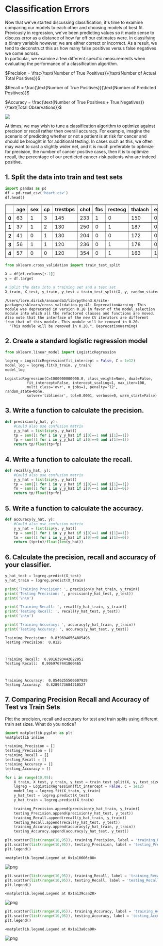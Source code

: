 
# Classification Errors

Now that we've started discussing classification, it's time to examine comparing our models to each other and choosing models of best fit. Previously in regression, we've been predicting values so it made sense to discuss error as a distance of how far off our estimates were. In classifying a binary variable however, we are either correct or incorrect. As a result, we tend to deconstruct this as how many false positives versus false negatives we come across.  
In particular, we examine a few different specific measurements when evaluating the performance of a classification algorithm.  
  
$Precision = \frac{\text{Number of True Positives}}{\text{Number of Actual Total Positives}}$    
  

$Recall = \frac{\text{Number of True Positives}}{\text{Number of Predicted Positives}}$  
  
$Accuracy = \frac{\text{Number of True Positives + True Negatives}}{\text{Total Observations}}$

![](./images/Precisionrecall.png)

At times, we may wish to tune a classification algorithm to optimize against precison or recall rather then overall accuracy. For example, imagine the scenario of predicting whether or not a patient is at risk for cancer and should be brought in for additional testing. In cases such as this, we often may want to cast a slightly wider net, and it is much preferable to optimize for precision, the number of cancer positive cases, then it is to optimize recall, the percentage of our predicted cancer-risk patients who are indeed positive.

## 1. Split the data into train and test sets


```python
import pandas as pd
df = pd.read_csv('heart.csv')
df.head()
```




<div>
<style scoped>
    .dataframe tbody tr th:only-of-type {
        vertical-align: middle;
    }

    .dataframe tbody tr th {
        vertical-align: top;
    }

    .dataframe thead th {
        text-align: right;
    }
</style>
<table border="1" class="dataframe">
  <thead>
    <tr style="text-align: right;">
      <th></th>
      <th>age</th>
      <th>sex</th>
      <th>cp</th>
      <th>trestbps</th>
      <th>chol</th>
      <th>fbs</th>
      <th>restecg</th>
      <th>thalach</th>
      <th>exang</th>
      <th>oldpeak</th>
      <th>slope</th>
      <th>ca</th>
      <th>thal</th>
      <th>target</th>
    </tr>
  </thead>
  <tbody>
    <tr>
      <th>0</th>
      <td>63</td>
      <td>1</td>
      <td>3</td>
      <td>145</td>
      <td>233</td>
      <td>1</td>
      <td>0</td>
      <td>150</td>
      <td>0</td>
      <td>2.3</td>
      <td>0</td>
      <td>0</td>
      <td>1</td>
      <td>1</td>
    </tr>
    <tr>
      <th>1</th>
      <td>37</td>
      <td>1</td>
      <td>2</td>
      <td>130</td>
      <td>250</td>
      <td>0</td>
      <td>1</td>
      <td>187</td>
      <td>0</td>
      <td>3.5</td>
      <td>0</td>
      <td>0</td>
      <td>2</td>
      <td>1</td>
    </tr>
    <tr>
      <th>2</th>
      <td>41</td>
      <td>0</td>
      <td>1</td>
      <td>130</td>
      <td>204</td>
      <td>0</td>
      <td>0</td>
      <td>172</td>
      <td>0</td>
      <td>1.4</td>
      <td>2</td>
      <td>0</td>
      <td>2</td>
      <td>1</td>
    </tr>
    <tr>
      <th>3</th>
      <td>56</td>
      <td>1</td>
      <td>1</td>
      <td>120</td>
      <td>236</td>
      <td>0</td>
      <td>1</td>
      <td>178</td>
      <td>0</td>
      <td>0.8</td>
      <td>2</td>
      <td>0</td>
      <td>2</td>
      <td>1</td>
    </tr>
    <tr>
      <th>4</th>
      <td>57</td>
      <td>0</td>
      <td>0</td>
      <td>120</td>
      <td>354</td>
      <td>0</td>
      <td>1</td>
      <td>163</td>
      <td>1</td>
      <td>0.6</td>
      <td>2</td>
      <td>0</td>
      <td>2</td>
      <td>1</td>
    </tr>
  </tbody>
</table>
</div>




```python
from sklearn.cross_validation import train_test_split

X = df[df.columns[:-1]]
y = df.target

# Split the data into a training set and a test set
X_train, X_test, y_train, y_test = train_test_split(X, y, random_state=0)
```

    /Users/lore.dirick/anaconda3/lib/python3.6/site-packages/sklearn/cross_validation.py:41: DeprecationWarning: This module was deprecated in version 0.18 in favor of the model_selection module into which all the refactored classes and functions are moved. Also note that the interface of the new CV iterators are different from that of this module. This module will be removed in 0.20.
      "This module will be removed in 0.20.", DeprecationWarning)


## 2. Create a standard logistic regression model


```python
from sklearn.linear_model import LogisticRegression
```


```python
logreg = LogisticRegression(fit_intercept = False, C = 1e12)
model_log = logreg.fit(X_train, y_train)
model_log
```




    LogisticRegression(C=1000000000000.0, class_weight=None, dual=False,
              fit_intercept=False, intercept_scaling=1, max_iter=100,
              multi_class='ovr', n_jobs=1, penalty='l2', random_state=None,
              solver='liblinear', tol=0.0001, verbose=0, warm_start=False)



## 3. Write a function to calculate the precision.


```python
def precision(y_hat, y):
    #Could also use confusion matrix
    y_y_hat = list(zip(y, y_hat))
    tp = sum([1 for i in y_y_hat if i[0]==1 and i[1]==1])
    fp = sum([1 for i in y_y_hat if i[0]==0 and i[1]==1])
    return tp/float(tp+fp)
```

## 4. Write a function to calculate the recall.


```python
def recall(y_hat, y):
    #Could also use confusion matrix
    y_y_hat = list(zip(y, y_hat))
    tp = sum([1 for i in y_y_hat if i[0]==1 and i[1]==1])
    fn = sum([1 for i in y_y_hat if i[0]==1 and i[1]==0])
    return tp/float(tp+fn)
```

## 5. Write a function to calculate the accuracy.


```python
def accuracy(y_hat, y):
    #Could also use confusion matrix
    y_y_hat = list(zip(y, y_hat))
    tp = sum([1 for i in y_y_hat if i[0]==1 and i[1]==1])
    tn = sum([1 for i in y_y_hat if i[0]==0 and i[1]==0])
    return (tp+tn)/float(len(y_hat))
```

## 6. Calculate the precision, recall and accuracy of your classifier.


```python
y_hat_test = logreg.predict(X_test)
y_hat_train = logreg.predict(X_train)

print('Training Precision: ', precision(y_hat_train, y_train))
print('Testing Precision: ', precision(y_hat_test, y_test))
print('\n\n')

print('Training Recall: ', recall(y_hat_train, y_train))
print('Testing Recall: ', recall(y_hat_test, y_test))
print('\n\n')

print('Training Accuracy: ', accuracy(y_hat_train, y_train))
print('Testing Accuracy: ', accuracy(y_hat_test, y_test))
```

    Training Precision:  0.8396946564885496
    Testing Precision:  0.8125
    
    
    
    Training Recall:  0.9016393442622951
    Testing Recall:  0.9069767441860465
    
    
    
    Training Accuracy:  0.8546255506607929
    Testing Accuracy:  0.8289473684210527


## 7. Comparing Precision Recall and Accuracy of Test vs Train Sets
Plot the precision, recall and accuracy for test and train splits using different train set sizes. What do you notice?


```python
import matplotlib.pyplot as plt
%matplotlib inline
```


```python
training_Precision = []
testing_Precision = []
training_Recall = []
testing_Recall = []
training_Accuracy = []
testing_Accuracy = []

for i in range(10,95):
    X_train, X_test, y_train, y_test = train_test_split(X, y, test_size=i/100.0)
    logreg = LogisticRegression(fit_intercept = False, C = 1e12)
    model_log = logreg.fit(X_train, y_train)
    y_hat_test = logreg.predict(X_test)
    y_hat_train = logreg.predict(X_train)

    training_Precision.append(precision(y_hat_train, y_train))
    testing_Precision.append(precision(y_hat_test, y_test))
    training_Recall.append(recall(y_hat_train, y_train))
    testing_Recall.append(recall(y_hat_test, y_test))
    training_Accuracy.append(accuracy(y_hat_train, y_train))
    testing_Accuracy.append(accuracy(y_hat_test, y_test))
```


```python
plt.scatter(list(range(10,95)), training_Precision, label = 'training_Precision')
plt.scatter(list(range(10,95)), testing_Precision, label = 'testing_Precision')
plt.legend()
```




    <matplotlib.legend.Legend at 0x1a10606c88>




![png](index_files/index_21_1.png)



```python
plt.scatter(list(range(10,95)), training_Recall, label = 'training_Recall')
plt.scatter(list(range(10,95)), testing_Recall, label = 'testing_Recall')
plt.legend()
```




    <matplotlib.legend.Legend at 0x1a139caa20>




![png](index_files/index_22_1.png)



```python
plt.scatter(list(range(10,95)), training_Accuracy, label = 'training_Accuracy')
plt.scatter(list(range(10,95)), testing_Accuracy, label = 'testing_Accuracy')
plt.legend()
```




    <matplotlib.legend.Legend at 0x1a13a8ca90>




![png](index_files/index_23_1.png)

